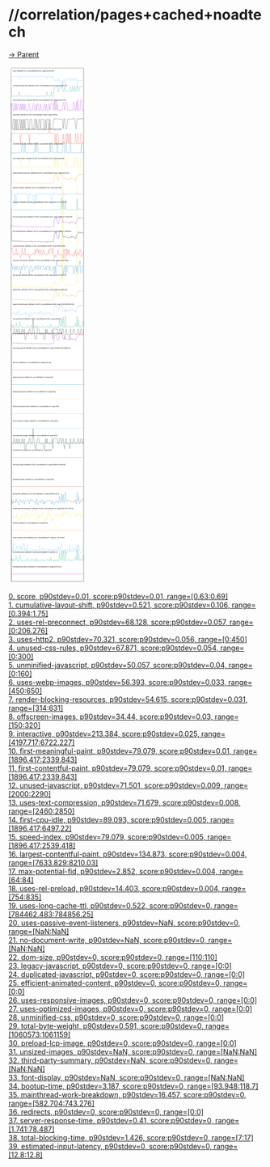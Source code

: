
# //correlation/pages+cached+noadtech

[→ Parent](../..)

![PLOT: correlation](./correlation.svg)

[0. score, p90stdev=0.01, score:p90stdev=0.01, range=[0.63:0.69]](../../meta/score/samples/pages+cached+noadtech)  
[1. cumulative-layout-shift, p90stdev=0.521, score:p90stdev=0.106, range=[0.394:1.75]](../../cumulative-layout-shift/samples/pages+cached+noadtech/)  
[2. uses-rel-preconnect, p90stdev=68.128, score:p90stdev=0.057, range=[0:206.276]](../../uses-rel-preconnect/samples/pages+cached+noadtech/)  
[3. uses-http2, p90stdev=70.321, score:p90stdev=0.056, range=[0:450]](../../uses-http2/samples/pages+cached+noadtech/)  
[4. unused-css-rules, p90stdev=67.871, score:p90stdev=0.054, range=[0:300]](../../unused-css-rules/samples/pages+cached+noadtech/)  
[5. unminified-javascript, p90stdev=50.057, score:p90stdev=0.04, range=[0:160]](../../unminified-javascript/samples/pages+cached+noadtech/)  
[6. uses-webp-images, p90stdev=56.393, score:p90stdev=0.033, range=[450:650]](../../uses-webp-images/samples/pages+cached+noadtech/)  
[7. render-blocking-resources, p90stdev=54.615, score:p90stdev=0.031, range=[314:631]](../../render-blocking-resources/samples/pages+cached+noadtech/)  
[8. offscreen-images, p90stdev=34.44, score:p90stdev=0.03, range=[150:320]](../../offscreen-images/samples/pages+cached+noadtech/)  
[9. interactive, p90stdev=213.384, score:p90stdev=0.025, range=[4197.717:6722.227]](../../interactive/samples/pages+cached+noadtech/)  
[10. first-meaningful-paint, p90stdev=79.079, score:p90stdev=0.01, range=[1896.417:2339.843]](../../first-meaningful-paint/samples/pages+cached+noadtech/)  
[11. first-contentful-paint, p90stdev=79.079, score:p90stdev=0.01, range=[1896.417:2339.843]](../../first-contentful-paint/samples/pages+cached+noadtech/)  
[12. unused-javascript, p90stdev=71.501, score:p90stdev=0.009, range=[2000:2290]](../../unused-javascript/samples/pages+cached+noadtech/)  
[13. uses-text-compression, p90stdev=71.679, score:p90stdev=0.008, range=[2460:2850]](../../uses-text-compression/samples/pages+cached+noadtech/)  
[14. first-cpu-idle, p90stdev=89.093, score:p90stdev=0.005, range=[1896.417:6497.22]](../../first-cpu-idle/samples/pages+cached+noadtech/)  
[15. speed-index, p90stdev=79.079, score:p90stdev=0.005, range=[1896.417:2539.418]](../../speed-index/samples/pages+cached+noadtech/)  
[16. largest-contentful-paint, p90stdev=134.873, score:p90stdev=0.004, range=[7633.829:8210.03]](../../largest-contentful-paint/samples/pages+cached+noadtech/)  
[17. max-potential-fid, p90stdev=2.852, score:p90stdev=0.004, range=[64:84]](../../max-potential-fid/samples/pages+cached+noadtech/)  
[18. uses-rel-preload, p90stdev=14.403, score:p90stdev=0.004, range=[754:835]](../../uses-rel-preload/samples/pages+cached+noadtech/)  
[19. uses-long-cache-ttl, p90stdev=0.522, score:p90stdev=0, range=[784462.483:784856.25]](../../uses-long-cache-ttl/samples/pages+cached+noadtech/)  
[20. uses-passive-event-listeners, p90stdev=NaN, score:p90stdev=0, range=[NaN:NaN]](../../uses-passive-event-listeners/samples/pages+cached+noadtech/)  
[21. no-document-write, p90stdev=NaN, score:p90stdev=0, range=[NaN:NaN]](../../no-document-write/samples/pages+cached+noadtech/)  
[22. dom-size, p90stdev=0, score:p90stdev=0, range=[110:110]](../../dom-size/samples/pages+cached+noadtech/)  
[23. legacy-javascript, p90stdev=0, score:p90stdev=0, range=[0:0]](../../legacy-javascript/samples/pages+cached+noadtech/)  
[24. duplicated-javascript, p90stdev=0, score:p90stdev=0, range=[0:0]](../../duplicated-javascript/samples/pages+cached+noadtech/)  
[25. efficient-animated-content, p90stdev=0, score:p90stdev=0, range=[0:0]](../../efficient-animated-content/samples/pages+cached+noadtech/)  
[26. uses-responsive-images, p90stdev=0, score:p90stdev=0, range=[0:0]](../../uses-responsive-images/samples/pages+cached+noadtech/)  
[27. uses-optimized-images, p90stdev=0, score:p90stdev=0, range=[0:0]](../../uses-optimized-images/samples/pages+cached+noadtech/)  
[28. unminified-css, p90stdev=0, score:p90stdev=0, range=[0:0]](../../unminified-css/samples/pages+cached+noadtech/)  
[29. total-byte-weight, p90stdev=0.591, score:p90stdev=0, range=[1060573:1061159]](../../total-byte-weight/samples/pages+cached+noadtech/)  
[30. preload-lcp-image, p90stdev=0, score:p90stdev=0, range=[0:0]](../../preload-lcp-image/samples/pages+cached+noadtech/)  
[31. unsized-images, p90stdev=NaN, score:p90stdev=0, range=[NaN:NaN]](../../unsized-images/samples/pages+cached+noadtech/)  
[32. third-party-summary, p90stdev=NaN, score:p90stdev=0, range=[NaN:NaN]](../../third-party-summary/samples/pages+cached+noadtech/)  
[33. font-display, p90stdev=NaN, score:p90stdev=0, range=[NaN:NaN]](../../font-display/samples/pages+cached+noadtech/)  
[34. bootup-time, p90stdev=3.187, score:p90stdev=0, range=[93.948:118.7]](../../bootup-time/samples/pages+cached+noadtech/)  
[35. mainthread-work-breakdown, p90stdev=16.457, score:p90stdev=0, range=[582.704:743.276]](../../mainthread-work-breakdown/samples/pages+cached+noadtech/)  
[36. redirects, p90stdev=0, score:p90stdev=0, range=[0:0]](../../redirects/samples/pages+cached+noadtech/)  
[37. server-response-time, p90stdev=0.41, score:p90stdev=0, range=[1.741:78.487]](../../server-response-time/samples/pages+cached+noadtech/)  
[38. total-blocking-time, p90stdev=1.426, score:p90stdev=0, range=[7:17]](../../total-blocking-time/samples/pages+cached+noadtech/)  
[39. estimated-input-latency, p90stdev=0, score:p90stdev=0, range=[12.8:12.8]](../../estimated-input-latency/samples/pages+cached+noadtech/)  
